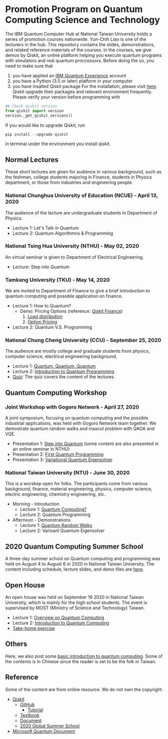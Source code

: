 # Promotion Program on Quantum Computing Science and Technology
The IBM Quantum Computer Hub at National Taiwan University holds a series of promotion courses nationwide. Yun-Chih Liao is one of the lecturers in the hub. This repository contains the slides, demonstrations, and related reference materials of the courses.
In the courses, we give demos by Qiskit, an online platform helping you execute quantum programs with simulators and real quantum proccessors. Before doing the so, you need to make sure that 
1. you have applied an [IBM Quantum Experience](https://quantum-computing.ibm.com/) account
2. you have a Python (3.5 or later) platform in your computer
3. you have insalled Qiskit package
For the installation, please visit [here](https://github.com/ycldingo/IBMQ/blob/master/README.md). 
Qiskit upgrade their packages and relevant environment frequently. Please verify your version before programming with 
```python
## Check qiskit version
from qiskit import version
version._get_qiskit_versions()
```
If you would like to upgrade Qiskit, run
```python
pip install --upgrade qiskit
```
in terminal under the environment you install qiskit.

## Normal Lectures 
These short lectures are given for audience in various background, such as the feshman, college students majoring in Finance, students in Physics department, or those from industries and engineering people.

### National Chunghua University of Education (NCUE) - April 13, 2020
The audience of the lecture are undergraduate students in Department of Physics.
- Lecture 1: Let's Talk in Quantum
- Lecture 2: Quantum Algorithmns & Programming

### National Tsing Hua University (NTHU) - May 02, 2020
An virtual seminar is given to Department of Electrical Engineering.
- Lecture: Step into Quantum

### Tamkang University (TKU) - May 14, 2020
We are invited to Department of Finance to give a brief introduction to quantum computing and possible application on finance.
- Lecture 1: How to Quantum?
  - Demo: Pricing Options (reference: [Qiskit Finance](https://github.com/Qiskit/qiskit-tutorials/blob/4e76af1f26af57f3a1112318e5c611c52cf960de/qiskit/advanced/aqua/finance/simulation/european_call_option_pricing.ipynb))
    1. [Load distribution](https://github.com/ycldingo/QuantumComputer_tw/blob/master/demo/LoadDistribution.ipynb)
    2. [Option Pricing](https://github.com/ycldingo/QuantumComputer_tw/blob/master/demo/OptionPricing_butterfly.ipynb)
- Lecture 2: Quantum V.S. Programming

### National Chung Cheng University (CCU) - September 25, 2020
The audience are mostly college and graduate students from physics, computer science, electrical engineering background.
- Lecture 1: [Quantum, Quantum, Quantum](https://github.com/ycldingo/QuantumComputer_tw/blob/master/slides/CCU092520-QuantumQuantumQuantum.pdf)
- Lecture 2: [Introduction to Quantum Programming](https://github.com/ycldingo/QuantumComputer_tw/blob/master/slides/CCU092520-IntorductionToQuantumProgramming.pdf)
- [Quiz](https://forms.gle/kUZdNFa4N5WY7PjH8): The quiz covers the content of the lectures.

## Quantum Computing Workshop
### Joint Workshop with Gogoro Network - April 27, 2020
A joint symposium, focusing on quantum computing and the possible industrial applications, was held with Gogoro Network team together. We demostrate quantum random walks and maxcut problem with QAOA and VQE.
- Presentation 1: [Step into Quantum](https://github.com/ycldingo/QuantumComputer_tw/blob/master/slides/Step%20into%20Quantum.pdf) (some content are also presented in an online seminar in NTHU)
- Presentation 2: [First Quantum Programming](https://github.com/ycldingo/QuantumComputer_tw/blob/master/slides/First%20Quantum%20Programming.pdf)
- Presentation 3: [Variational Quantum Eigensolver](https://github.com/ycldingo/QuantumComputer_tw/blob/master/slides/Variational%20Quantum%20Eigensolver.pdf)

### National Taiwan University (NTU) - June 30, 2020
This is a worskop open for folks. The participants come from various background, finance, material engineering, physics, computer science, electric engineering, chemistry engineering, etc. 
- Morning - Introduction
  - Lecture 1: [Quantum Computing?](https://github.com/ycldingo/QuantumComputer_tw/blob/master/slides/063020-QuantumComputing.pdf)
  - Lecture 2: Quantum Programming
- Afternoon - Demonstrations
  - Lecture 1: [Quantum Random Walks](https://github.com/ycldingo/QuantumComputer_tw/blob/master/slides/063020-QuantumRandomWalks.pdf)
  - Lecture 2: Varioanl Quantum Eigensolver


## 2020 Quantum Computing Summer School
A three-day summer school on Quantum computing and programming was held on August 4 to August 6 in 2020 in National Taiwan University. The content including schedule, lecture slides, and demo files are [here](https://github.com/ycldingo/QuantumComputing_2020Summer).

## Open House
An open house was held on September 19 2020 in National Taiwan University, which is mainly for the high school students. The event is supervised by MOST (Ministry of Science and Technology) Taiwan.
- Lecture 1: [Overview on Quantum Computing](https://github.com/ycldingo/QuantumComputer_tw/blob/master/slides/OpenHouse091920-overview.pdf)
- Lecture 2: [Introduction to Quantum Computing](https://github.com/ycldingo/QuantumComputer_tw/blob/master/slides/OpenHouse091920-introduction.pdf)
- [Take-home exercise](https://github.com/ycldingo/QuantumComputer_tw/tree/master/exercise)

## Others
Here, we also post some [basic introduction to quantum computing](https://github.com/ycldingo/QuantumComputer_tw/blob/master/QA_QuantumComputer.ipynb). Some of the contents is in Chinese since the reader is set to be the folk in Taiwan.


## Reference
Some of the content are from online resource. We do not own the copyright.
- [Qiskit](https://qiskit.org/)
  - [GitHub](https://github.com/Qiskit)
    - [Tutorial](https://github.com/Qiskit/qiskit-tutorials)
  - [Textbook](https://qiskit.org/textbook/preface.html)
  - [Document](https://qiskit.org/documentation/)
  - [2020 Global Summer School](https://qiskit.org/events/summer-school/)
- [Microsoft Quantum Document](https://docs.microsoft.com/en-us/quantum/)
